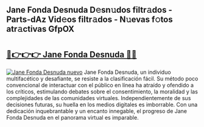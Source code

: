 ## Jane Fonda Desnuda D𝚎sn𝚞dos filtr𝚊dos - Parts-dAz Vid𝚎os filtr𝚊dos - N𝚞evas f𝚘tos atr𝚊ctivas GfpOX

# <h2><a href="http://mbaw3q9.tromn.icu/?c=Jane+Fonda+Desnuda">🔗👉👉👉 Jane Fonda Desnuda 🔗🔗</a></h2>

[![Jane Fonda Desnuda nuevo](https://i.imgur.com/pEAQMta.gif)](http://mbaw3q9.tromn.icu/?c=Jane+Fonda+Desnuda)
Jane Fonda Desnuda, un individuo multifacético y desafiante, se resiste a la clasificación fácil. Su método poco convencional de interactuar con el público en línea ha atraído y ofendido a los críticos, estimulando debates sobre el consentimiento, la moralidad y las complejidades de las comunidades virtuales. Independientemente de sus decisiones futuras, su huella en los medios digitales es imborrable. Con una dedicación inquebrantable y un encanto innegable, el progreso de Jane Fonda Desnuda en el panorama virtual es imparable.
